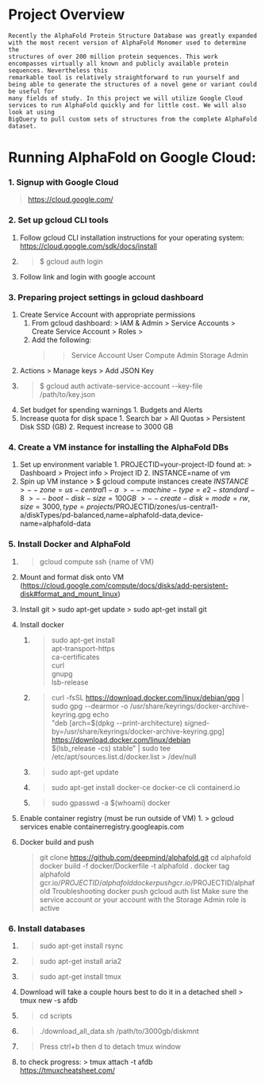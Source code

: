 # Project Overview

    Recently the AlphaFold Protein Structure Database was greatly expanded with the most recent version of AlphaFold Monomer used to determine the
    structures of over 200 million protein sequences. This work encompasses virtually all known and publicly available protein sequences. Nevertheless this
    remarkable tool is relatively straightforward to run yourself and being able to generate the structures of a novel gene or variant could be useful for
    many fields of study. In this project we will utilize Google Cloud services to run AlphaFold quickly and for little cost. We will also look at using
    BigQuery to pull custom sets of structures from the complete AlphaFold dataset. 

# Running AlphaFold on Google Cloud:

### 1. Signup with Google Cloud 

  > https://cloud.google.com/
  
### 2. Set up gcloud CLI tools 
  1. Follow gcloud CLI installation instructions for your operating system: https://cloud.google.com/sdk/docs/install
  2. > $ gcloud auth login 
  3. Follow link and login with google account 
### 3. Preparing project settings in gcloud dashboard 
  1. Create Service Account with appropriate permissions
     1. From gcloud dashboard:  > IAM & Admin \> Service Accounts \> Create Service Account \> Roles \> 
     2. Add the following:
        >> Service Account User
        >> Compute Admin 
        >> Storage Admin
  2. Actions \> Manage keys \> Add JSON Key
  3. > $ gcloud auth activate-service-account --key-file /path/to/key.json
  4. Set budget for spending warnings
    1. Budgets and Alerts 
  5. Increase quota for disk space 
    1. Search bar \> All Quotas \> Persistent Disk SSD (GB) 
    2. Request increase to 3000 GB 
### 4. Create a VM instance for installing the AlphaFold DBs 
  1. Set up environment variable 
    1. PROJECTID=your-project-ID found at: > Dashboard \> Project info \> Project ID
    2. INSTANCE=name of vm 
  2. Spin up VM instance
    > $ gcloud compute instances create $INSTANCE \
    > --zone=us-central1-a \ 
    > --machine-type=e2-standard-8 \
    > --boot-disk-size=100GB \
    > --create-disk=mode=rw,size=3000,type=projects/$PROJECTID/zones/us-central1-a/diskTypes/pd-balanced,name=alphafold-data,device-name=alphafold-data
### 5. Install Docker and AlphaFold
  1. > gcloud compute ssh {name of VM}
  2.  Mount and format disk onto VM (https://cloud.google.com/compute/docs/disks/add-persistent-disk#format_and_mount_linux)
  3. Install git 
    > sudo apt-get update 
    > sudo apt-get install git 
  4. Install docker 
      1.  > sudo apt-get install \
          > apt-transport-https \
          > ca-certificates \
          > curl \
          > gnupg \
          > lsb-release
      2. > curl -fsSL https://download.docker.com/linux/debian/gpg | sudo gpg --dearmor -o /usr/share/keyrings/docker-archive-keyring.gpg
         > echo \
         > "deb [arch=$(dpkg --print-architecture) signed-by=/usr/share/keyrings/docker-archive-keyring.gpg] https://download.docker.com/linux/debian \
         > $(lsb_release -cs) stable" | sudo tee /etc/apt/sources.list.d/docker.list > /dev/null
      3. > sudo apt-get update 
      4. > sudo apt-get install docker-ce docker-ce cli containerd.io
      5. > sudo gpasswd -a $(whoami) docker

  5. Enable container registry (must be run outside of VM)
    1. > gcloud services enable containerregistry.googleapis.com
  6. Docker build and push 
      > git clone https://github.com/deepmind/alphafold.git
      > cd alphafold
      > docker build -f docker/Dockerfile -t alphafold .
      > docker tag alphafold gcr.io/$PROJECTID/alphafold
      > docker push gcr.io/$PROJECTID/alphafold
Troubleshooting docker push 
gcloud auth list 
Make sure the service account or your account with the Storage Admin role is active 

### 6. Install databases 
  1. > sudo apt-get install rsync
  2. > sudo apt-get install aria2
  3. > sudo apt-get install tmux
  4. Download will take a couple hours best to do it in a detached shell
    > tmux new -s afdb
  5. > cd scripts 
  6. > ./download_all_data.sh /path/to/3000gb/diskmnt
  7. > Press ctrl+b then d to detach tmux window 
  8. to check progress: > tmux attach -t afdb  
      https://tmuxcheatsheet.com/










